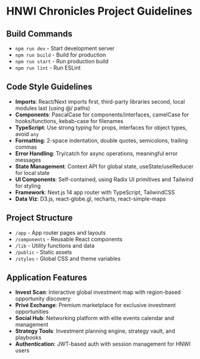 # HNWI Chronicles Project Guidelines

## Build Commands
- `npm run dev` - Start development server
- `npm run build` - Build for production
- `npm run start` - Run production build
- `npm run lint` - Run ESLint

## Code Style Guidelines
- **Imports**: React/Next imports first, third-party libraries second, local modules last (using @/ paths)
- **Components**: PascalCase for components/interfaces, camelCase for hooks/functions, kebab-case for filenames
- **TypeScript**: Use strong typing for props, interfaces for object types, avoid `any`
- **Formatting**: 2-space indentation, double quotes, semicolons, trailing commas
- **Error Handling**: Try/catch for async operations, meaningful error messages
- **State Management**: Context API for global state, useState/useReducer for local state
- **UI Components**: Self-contained, using Radix UI primitives and Tailwind for styling
- **Framework**: Next.js 14 app router with TypeScript, TailwindCSS
- **Data Viz**: D3.js, react-globe.gl, recharts, react-simple-maps

## Project Structure
- `/app` - App router pages and layouts
- `/components` - Reusable React components
- `/lib` - Utility functions and data
- `/public` - Static assets
- `/styles` - Global CSS and theme variables

## Application Features
- **Invest Scan**: Interactive global investment map with region-based opportunity discovery
- **Privé Exchange**: Premium marketplace for exclusive investment opportunities
- **Social Hub**: Networking platform with elite events calendar and management
- **Strategy Tools**: Investment planning engine, strategy vault, and playbooks
- **Authentication**: JWT-based auth with session management for HNWI users